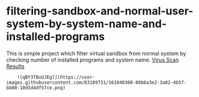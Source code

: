 # filtering-sandbox-and-normal-user-system-by-system-name-and-installed-programs
This is simple project which filter virtual sandbox from normal system by checking number of installed programs and system name.
<a href="https://antiscan.me/scan/new/result?id=qBY3TBvUJEgl">Virus Scan Results</a> 

		![qBY3TBvUJEgl](https://user-images.githubusercontent.com/83189731/161040368-80b6a3e2-3a02-4b57-bb80-10d5d4df57ce.png)
